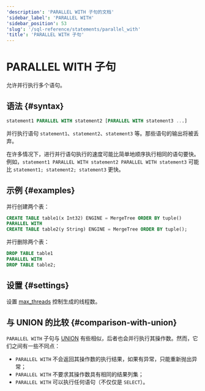 ```yaml
---
'description': 'PARALLEL WITH 子句的文档'
'sidebar_label': 'PARALLEL WITH'
'sidebar_position': 53
'slug': '/sql-reference/statements/parallel_with'
'title': 'PARALLEL WITH 子句'
---
```



# PARALLEL WITH 子句

允许并行执行多个语句。

## 语法 {#syntax}

```sql
statement1 PARALLEL WITH statement2 [PARALLEL WITH statement3 ...]
```

并行执行语句 `statement1`、`statement2`、`statement3` 等。那些语句的输出将被丢弃。

在许多情况下，进行并行语句执行的速度可能比简单地顺序执行相同的语句要快。例如，`statement1 PARALLEL WITH statement2 PARALLEL WITH statement3` 可能比 `statement1; statement2; statement3` 更快。

## 示例 {#examples}

并行创建两个表：

```sql
CREATE TABLE table1(x Int32) ENGINE = MergeTree ORDER BY tuple()
PARALLEL WITH
CREATE TABLE table2(y String) ENGINE = MergeTree ORDER BY tuple();
```

并行删除两个表：

```sql
DROP TABLE table1
PARALLEL WITH
DROP TABLE table2;
```

## 设置 {#settings}

设置 [max_threads](../../operations/settings/settings.md#max_threads) 控制生成的线程数。

## 与 UNION 的比较 {#comparison-with-union}

`PARALLEL WITH` 子句与 [UNION](select/union.md) 有些相似，后者也会并行执行其操作数。然而，它们之间有一些不同点：
- `PARALLEL WITH` 不会返回其操作数的执行结果，如果有异常，只能重新抛出异常；
- `PARALLEL WITH` 不要求其操作数具有相同的结果列集；
- `PARALLEL WITH` 可以执行任何语句（不仅仅是 `SELECT`）。
